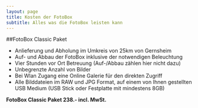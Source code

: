 ```yaml
---
layout: page
title: Kosten der FotoBox
subtitle: Alles was die FotoBox leisten kann
---
```

##FotoBox Classic Paket

  * Anlieferung und Abholung im Umkreis von 25km von Gernsheim
  * Auf- und Abbau der FotoBox inklusive der notwendigen Beleuchtung 
  * Vier Stunden vor Ort Betreuung (Auf-/Abbau zählen hier nicht dazu)
  * Unbegrenzte Anzahl von Bilder
  * Bei Wlan Zugang eine Online Galerie für den direkten Zugriff
  * Alle Bilddateien im RAW und JPG Format, auf einem von Ihnen gestellten USB Medium (USB Stick oder Festplatte mit mindestens 8GB)

**FotoBox Classic Paket 238.- incl. MwSt.**
